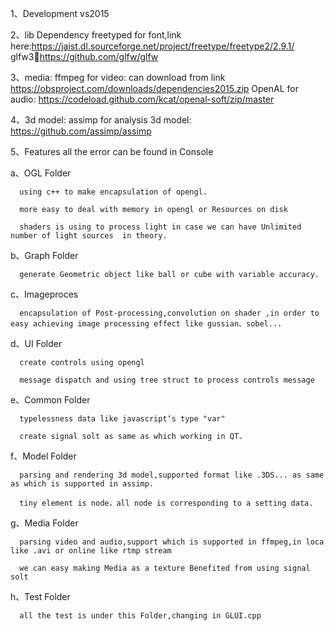 1、Development 
   vs2015

2、lib Dependency
freetyped for font,link here:https://jaist.dl.sourceforge.net/project/freetype/freetype2/2.9.1/
glfw3:link:https://github.com/glfw/glfw

3、media:
ffmpeg for video: can download from link https://obsproject.com/downloads/dependencies2015.zip
OpenAL for audio: https://codeload.github.com/kcat/openal-soft/zip/master

4、3d model:
assimp for analysis 3d model:  https://github.com/assimp/assimp


5、Features
   all the error can be found in Console
   
   a、OGL Folder
   
      using c++ to make encapsulation of opengl.  
	  
	  more easy to deal with memory in opengl or Resources on disk 
	  
      shaders is using to process light in case we can have Unlimited number of light sources  in theory.
	  
   b、Graph Folder
   
      generate Geometric object like ball or cube with variable accuracy.
	  
   c、Imageproces
   
      encapsulation of Post-processing,convolution on shader ,in order to easy achieving image processing effect like gussian、sobel...
	  
   d、UI Folder
   
      create controls using opengl
	  
	  message dispatch and using tree struct to process controls message
	  
   e、Common Folder
   
      typelessness data like javascript‘s type "var"
	  
	  create signal solt as same as which working in QT.
	  
   f、Model Folder
   
      parsing and rendering 3d model,supported format like .3DS... as same as which is supported in assimp.
	  
	  tiny element is node，all node is corresponding to a setting data.
	  
   g、Media Folder
   
      parsing video and audio,support which is supported in ffmpeg,in loca like .avi or online like rtmp stream 
	  
	  we can easy making Media as a texture Benefited from using signal solt   
	  
   h、Test Folder 
   
      all the test is under this Folder,changing in GLUI.cpp
